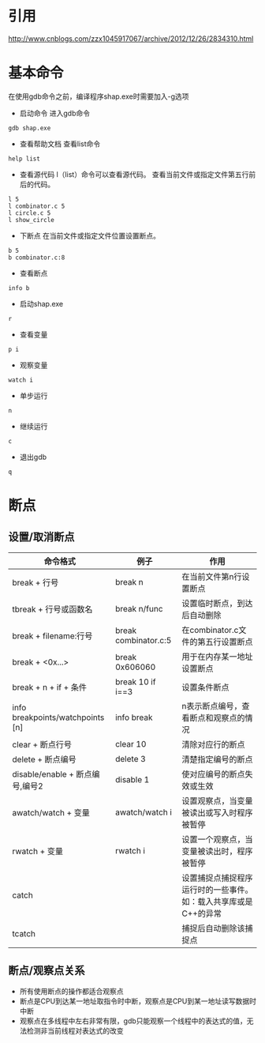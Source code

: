 # 引用
http://www.cnblogs.com/zzx1045917067/archive/2012/12/26/2834310.html

# 基本命令
在使用gdb命令之前，编译程序shap.exe时需要加入-g选项
* 启动命令
进入gdb命令
```
gdb shap.exe
```
* 查看帮助文档
查看list命令
```
help list
```
* 查看源代码
l（list）命令可以查看源代码。
查看当前文件或指定文件第五行前后的代码。
```
l 5
l combinator.c 5
l circle.c 5
l show_circle
```
* 下断点
在当前文件或指定文件位置设置断点。
```
b 5
b combinator.c:8
```
* 查看断点
```
info b
```
* 启动shap.exe
```
r
```
* 查看变量
```
p i
```
* 观察变量
```
watch i
```
* 单步运行
```
n
```
* 继续运行
```
c
```
* 退出gdb
```
q
```
# 断点

## 设置/取消断点
命令格式|例子|作用
--------|--------|--------
break + 行号| break n | 在当前文件第n行设置断点
tbreak + 行号或函数名| break n/func | 设置临时断点，到达后自动删除
break + filename:行号 | break combinator.c:5 | 在combinator.c文件的第五行设置断点
break + <0x...> | break 0x606060 | 用于在内存某一地址设置断点
break + n + if + 条件 | break 10 if i==3 | 设置条件断点
info breakpoints/watchpoints [n] | info break | n表示断点编号，查看断点和观察点的情况
clear + 断点行号 | clear 10 | 清除对应行的断点
delete + 断点编号 | delete 3 | 清楚指定编号的断点
disable/enable + 断点编号,编号2 | disable 1 | 使对应编号的断点失效或生效
awatch/watch + 变量 | awatch/watch i | 设置观察点，当变量被读出或写入时程序被暂停
rwatch + 变量 | rwatch i | 设置一个观察点，当变量被读出时，程序被暂停
catch | | 设置捕捉点捕捉程序运行时的一些事件。如：载入共享库或是C++的异常
tcatch | | 捕捉后自动删除该捕捉点

## 断点/观察点关系
* 所有使用断点的操作都适合观察点
* 断点是CPU到达某一地址取指令时中断，观察点是CPU到某一地址读写数据时中断
* 观察点在多线程中左右非常有限，gdb只能观察一个线程中的表达式的值，无法检测非当前线程对表达式的改变
